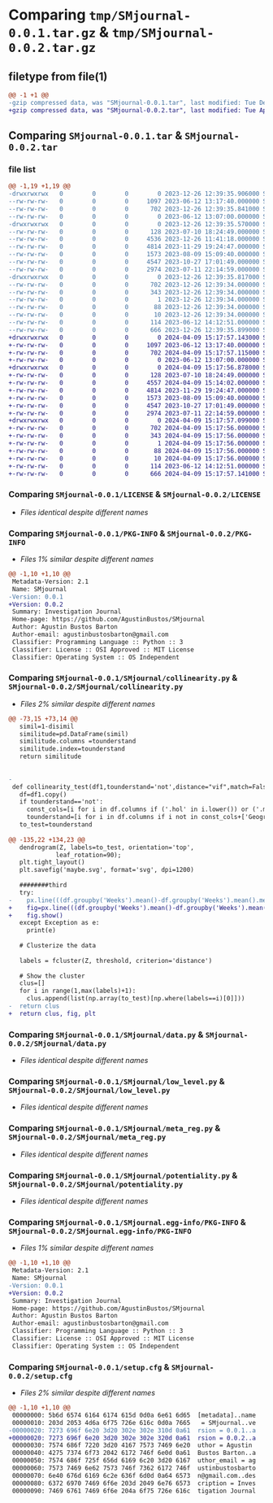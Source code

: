 # Comparing `tmp/SMjournal-0.0.1.tar.gz` & `tmp/SMjournal-0.0.2.tar.gz`

## filetype from file(1)

```diff
@@ -1 +1 @@
-gzip compressed data, was "SMjournal-0.0.1.tar", last modified: Tue Dec 26 12:39:35 2023, max compression
+gzip compressed data, was "SMjournal-0.0.2.tar", last modified: Tue Apr  9 15:17:57 2024, max compression
```

## Comparing `SMjournal-0.0.1.tar` & `SMjournal-0.0.2.tar`

### file list

```diff
@@ -1,19 +1,19 @@
-drwxrwxrwx   0        0        0        0 2023-12-26 12:39:35.906000 SMjournal-0.0.1/
--rw-rw-rw-   0        0        0     1097 2023-06-12 13:17:40.000000 SMjournal-0.0.1/LICENSE
--rw-rw-rw-   0        0        0      702 2023-12-26 12:39:35.841000 SMjournal-0.0.1/PKG-INFO
--rw-rw-rw-   0        0        0        0 2023-06-12 13:07:00.000000 SMjournal-0.0.1/README.md
-drwxrwxrwx   0        0        0        0 2023-12-26 12:39:35.570000 SMjournal-0.0.1/SMjournal/
--rw-rw-rw-   0        0        0      128 2023-07-10 18:24:49.000000 SMjournal-0.0.1/SMjournal/__init__.py
--rw-rw-rw-   0        0        0     4536 2023-12-26 11:41:18.000000 SMjournal-0.0.1/SMjournal/collinearity.py
--rw-rw-rw-   0        0        0     4814 2023-11-29 19:24:47.000000 SMjournal-0.0.1/SMjournal/data.py
--rw-rw-rw-   0        0        0     1573 2023-08-09 15:09:40.000000 SMjournal-0.0.1/SMjournal/low_level.py
--rw-rw-rw-   0        0        0     4547 2023-10-27 17:01:49.000000 SMjournal-0.0.1/SMjournal/meta_reg.py
--rw-rw-rw-   0        0        0     2974 2023-07-11 22:14:59.000000 SMjournal-0.0.1/SMjournal/potentiality.py
-drwxrwxrwx   0        0        0        0 2023-12-26 12:39:35.817000 SMjournal-0.0.1/SMjournal.egg-info/
--rw-rw-rw-   0        0        0      702 2023-12-26 12:39:34.000000 SMjournal-0.0.1/SMjournal.egg-info/PKG-INFO
--rw-rw-rw-   0        0        0      343 2023-12-26 12:39:34.000000 SMjournal-0.0.1/SMjournal.egg-info/SOURCES.txt
--rw-rw-rw-   0        0        0        1 2023-12-26 12:39:34.000000 SMjournal-0.0.1/SMjournal.egg-info/dependency_links.txt
--rw-rw-rw-   0        0        0       88 2023-12-26 12:39:34.000000 SMjournal-0.0.1/SMjournal.egg-info/requires.txt
--rw-rw-rw-   0        0        0       10 2023-12-26 12:39:34.000000 SMjournal-0.0.1/SMjournal.egg-info/top_level.txt
--rw-rw-rw-   0        0        0      114 2023-06-12 14:12:51.000000 SMjournal-0.0.1/pyproject.toml
--rw-rw-rw-   0        0        0      666 2023-12-26 12:39:35.899000 SMjournal-0.0.1/setup.cfg
+drwxrwxrwx   0        0        0        0 2024-04-09 15:17:57.143000 SMjournal-0.0.2/
+-rw-rw-rw-   0        0        0     1097 2023-06-12 13:17:40.000000 SMjournal-0.0.2/LICENSE
+-rw-rw-rw-   0        0        0      702 2024-04-09 15:17:57.115000 SMjournal-0.0.2/PKG-INFO
+-rw-rw-rw-   0        0        0        0 2023-06-12 13:07:00.000000 SMjournal-0.0.2/README.md
+drwxrwxrwx   0        0        0        0 2024-04-09 15:17:56.878000 SMjournal-0.0.2/SMjournal/
+-rw-rw-rw-   0        0        0      128 2023-07-10 18:24:49.000000 SMjournal-0.0.2/SMjournal/__init__.py
+-rw-rw-rw-   0        0        0     4557 2024-04-09 15:14:02.000000 SMjournal-0.0.2/SMjournal/collinearity.py
+-rw-rw-rw-   0        0        0     4814 2023-11-29 19:24:47.000000 SMjournal-0.0.2/SMjournal/data.py
+-rw-rw-rw-   0        0        0     1573 2023-08-09 15:09:40.000000 SMjournal-0.0.2/SMjournal/low_level.py
+-rw-rw-rw-   0        0        0     4547 2023-10-27 17:01:49.000000 SMjournal-0.0.2/SMjournal/meta_reg.py
+-rw-rw-rw-   0        0        0     2974 2023-07-11 22:14:59.000000 SMjournal-0.0.2/SMjournal/potentiality.py
+drwxrwxrwx   0        0        0        0 2024-04-09 15:17:57.099000 SMjournal-0.0.2/SMjournal.egg-info/
+-rw-rw-rw-   0        0        0      702 2024-04-09 15:17:56.000000 SMjournal-0.0.2/SMjournal.egg-info/PKG-INFO
+-rw-rw-rw-   0        0        0      343 2024-04-09 15:17:56.000000 SMjournal-0.0.2/SMjournal.egg-info/SOURCES.txt
+-rw-rw-rw-   0        0        0        1 2024-04-09 15:17:56.000000 SMjournal-0.0.2/SMjournal.egg-info/dependency_links.txt
+-rw-rw-rw-   0        0        0       88 2024-04-09 15:17:56.000000 SMjournal-0.0.2/SMjournal.egg-info/requires.txt
+-rw-rw-rw-   0        0        0       10 2024-04-09 15:17:56.000000 SMjournal-0.0.2/SMjournal.egg-info/top_level.txt
+-rw-rw-rw-   0        0        0      114 2023-06-12 14:12:51.000000 SMjournal-0.0.2/pyproject.toml
+-rw-rw-rw-   0        0        0      666 2024-04-09 15:17:57.141000 SMjournal-0.0.2/setup.cfg
```

### Comparing `SMjournal-0.0.1/LICENSE` & `SMjournal-0.0.2/LICENSE`

 * *Files identical despite different names*

### Comparing `SMjournal-0.0.1/PKG-INFO` & `SMjournal-0.0.2/PKG-INFO`

 * *Files 1% similar despite different names*

```diff
@@ -1,10 +1,10 @@
 Metadata-Version: 2.1
 Name: SMjournal
-Version: 0.0.1
+Version: 0.0.2
 Summary: Investigation Journal
 Home-page: https://github.com/AgustinBustos/SMjournal
 Author: Agustin Bustos Barton
 Author-email: agustinbustosbarton@gmail.com
 Classifier: Programming Language :: Python :: 3
 Classifier: License :: OSI Approved :: MIT License
 Classifier: Operating System :: OS Independent
```

### Comparing `SMjournal-0.0.1/SMjournal/collinearity.py` & `SMjournal-0.0.2/SMjournal/collinearity.py`

 * *Files 2% similar despite different names*

```diff
@@ -73,15 +73,14 @@
   simil=1-disimil
   similitude=pd.DataFrame(simil)
   similitude.columns =tounderstand
   similitude.index=tounderstand
   return similitude
 
 
-
 def collinearity_test(df1,tounderstand='not',distance="vif",match=False,threshold=0.7):   #full test of collinearity, corr-abs interesting
   df=df1.copy()
   if tounderstand=='not':
     const_cols=[i for i in df.columns if ('.hol' in i.lower()) or ('.mkt' in i.lower())]
     tounderstand=[i for i in df.columns if i not in const_cols+['Geographies','Weeks','non_lin_pred','lin_pred']]
   to_test=tounderstand
 
@@ -135,22 +134,23 @@
   dendrogram(Z, labels=to_test, orientation='top', 
             leaf_rotation=90);
   plt.tight_layout()
   plt.savefig('maybe.svg', format='svg', dpi=1200)
 
   ########third
   try:
-    px.line(((df.groupby('Weeks').mean()-df.groupby('Weeks').mean().mean())/df.groupby('Weeks').mean().std()).reset_index(),x='Weeks',y=tounderstand).show()
+    fig=px.line(((df.groupby('Weeks').mean()-df.groupby('Weeks').mean().mean())/df.groupby('Weeks').mean().std()).reset_index(),x='Weeks',y=tounderstand)
+    fig.show()
   except Exception as e:
     print(e)
 
   # Clusterize the data
   
   labels = fcluster(Z, threshold, criterion='distance')
 
   # Show the cluster
   clus=[]
   for i in range(1,max(labels)+1):
     clus.append(list(np.array(to_test)[np.where(labels==i)[0]]))
-  return clus
+  return clus, fig, plt
```

### Comparing `SMjournal-0.0.1/SMjournal/data.py` & `SMjournal-0.0.2/SMjournal/data.py`

 * *Files identical despite different names*

### Comparing `SMjournal-0.0.1/SMjournal/low_level.py` & `SMjournal-0.0.2/SMjournal/low_level.py`

 * *Files identical despite different names*

### Comparing `SMjournal-0.0.1/SMjournal/meta_reg.py` & `SMjournal-0.0.2/SMjournal/meta_reg.py`

 * *Files identical despite different names*

### Comparing `SMjournal-0.0.1/SMjournal/potentiality.py` & `SMjournal-0.0.2/SMjournal/potentiality.py`

 * *Files identical despite different names*

### Comparing `SMjournal-0.0.1/SMjournal.egg-info/PKG-INFO` & `SMjournal-0.0.2/SMjournal.egg-info/PKG-INFO`

 * *Files 1% similar despite different names*

```diff
@@ -1,10 +1,10 @@
 Metadata-Version: 2.1
 Name: SMjournal
-Version: 0.0.1
+Version: 0.0.2
 Summary: Investigation Journal
 Home-page: https://github.com/AgustinBustos/SMjournal
 Author: Agustin Bustos Barton
 Author-email: agustinbustosbarton@gmail.com
 Classifier: Programming Language :: Python :: 3
 Classifier: License :: OSI Approved :: MIT License
 Classifier: Operating System :: OS Independent
```

### Comparing `SMjournal-0.0.1/setup.cfg` & `SMjournal-0.0.2/setup.cfg`

 * *Files 2% similar despite different names*

```diff
@@ -1,10 +1,10 @@
 00000000: 5b6d 6574 6164 6174 615d 0d0a 6e61 6d65  [metadata]..name
 00000010: 203d 2053 4d6a 6f75 726e 616c 0d0a 7665   = SMjournal..ve
-00000020: 7273 696f 6e20 3d20 302e 302e 310d 0a61  rsion = 0.0.1..a
+00000020: 7273 696f 6e20 3d20 302e 302e 320d 0a61  rsion = 0.0.2..a
 00000030: 7574 686f 7220 3d20 4167 7573 7469 6e20  uthor = Agustin 
 00000040: 4275 7374 6f73 2042 6172 746f 6e0d 0a61  Bustos Barton..a
 00000050: 7574 686f 725f 656d 6169 6c20 3d20 6167  uthor_email = ag
 00000060: 7573 7469 6e62 7573 746f 7362 6172 746f  ustinbustosbarto
 00000070: 6e40 676d 6169 6c2e 636f 6d0d 0a64 6573  n@gmail.com..des
 00000080: 6372 6970 7469 6f6e 203d 2049 6e76 6573  cription = Inves
 00000090: 7469 6761 7469 6f6e 204a 6f75 726e 616c  tigation Journal
```

